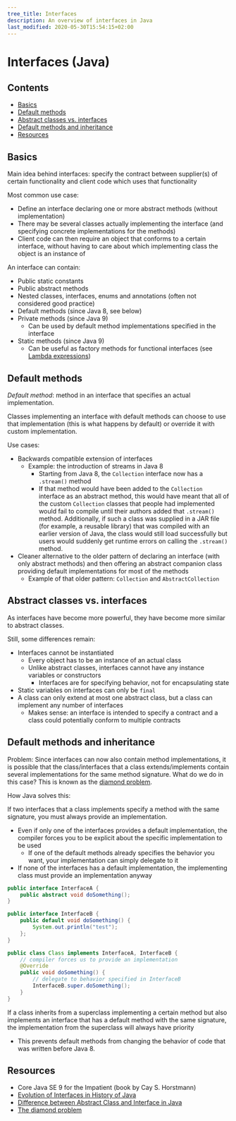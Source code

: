 ```yaml
---
tree_title: Interfaces
description: An overview of interfaces in Java
last_modified: 2020-05-30T15:54:15+02:00
---
```


# Interfaces (Java)

## Contents

-   [Basics](#basics)
-   [Default methods](#default-methods)
-   [Abstract classes vs. interfaces](#abstract-classes-vs-interfaces)
-   [Default methods and inheritance](#default-methods-and-inheritance)
-   [Resources](#resources)

## Basics

Main idea behind interfaces: specify the contract between supplier(s) of certain functionality and client code which uses that functionality

Most common use case: 

-   Define an interface declaring one or more abstract methods (without implementation)
-   There may be several classes actually implementing the interface (and specifying concrete implementations for the methods)
-   Client code can then require an object that conforms to a certain interface, without having to care about which implementing class the object is an instance of

An interface can contain:

-   Public static constants
-   Public abstract methods
-   Nested classes, interfaces, enums and annotations (often not considered good practice)
-   Default methods (since Java 8, see below)
-   Private methods (since Java 9)
    -   Can be used by default method implementations specified in the interface
-   Static methods (since Java 9)
    -   Can be useful as factory methods for functional interfaces (see [Lambda expressions](./Lambda-expressions.md))

## Default methods

_Default method_: method in an interface that specifies an actual implementation.

Classes implementing an interface with default methods can choose to use that implementation (this is what happens by default) or override it with custom implementation.

Use cases:

-   Backwards compatible extension of interfaces
    -   Example: the introduction of streams in Java 8
        -   Starting from Java 8, the `Collection` interface now has a `.stream()` method
        -   If that method would have been added to the `Collection` interface as an abstract method, this would have meant that all of the custom `Collection` classes that people had implemented would fail to compile until their authors added that `.stream()` method. Additionally, if such a class was supplied in a JAR file (for example, a reusable library) that was compiled with an earlier version of Java, the class would still load successfully but users would suddenly get runtime errors on calling the `.stream()` method.
-   Cleaner alternative to the older pattern of declaring an interface (with only abstract methods) and then offering an abstract companion class providing default implementations for most of the methods
    -   Example of that older pattern: `Collection` and `AbstractCollection`

## Abstract classes vs. interfaces

As interfaces have become more powerful, they have become more similar to abstract classes.

Still, some differences remain:

-   Interfaces cannot be instantiated
    -   Every object has to be an instance of an actual class
    -   Unlike abstract classes, interfaces cannot have any instance variables or constructors
        -   Interfaces are for specifying behavior, not for encapsulating state
-   Static variables on interfaces can only be `final`
-   A class can only extend at most one abstract class, but a class can implement any number of interfaces
    -   Makes sense: an interface is intended to specify a contract and a class could potentially conform to multiple contracts

## Default methods and inheritance

Problem: Since interfaces can now also contain method implementations, it is possible that the class/interfaces that a class extends/implements contain several implementations for the same method signature. What do we do in this case? This is known as the [diamond problem](https://en.wikipedia.org/wiki/Multiple_inheritance#The_diamond_problem).

How Java solves this:

If two interfaces that a class implements specify a method with the same signature, you must always provide an implementation.

-   Even if only one of the interfaces provides a default implementation, the compiler forces you to be explicit about the specific implementation to be used
    -   If one of the default methods already specifies the behavior you want, your implementation can simply delegate to it
-   If none of the interfaces has a default implementation, the implementing class must provide an implementation anyway

```java showLineNumbers
public interface InterfaceA {    
    public abstract void doSomething();
}

public interface InterfaceB {    
    public default void doSomething() {
        System.out.println("test");
    };
}

public class Class implements InterfaceA, InterfaceB {
    // compiler forces us to provide an implementation
    @Override
    public void doSomething() {
        // delegate to behavior specified in InterfaceB
        InterfaceB.super.doSomething();
    }
}
```

If a class inherits from a superclass implementing a certain method but also implements an interface that has a default method with the same signature,  the implementation from the superclass will always have priority

-   This prevents default methods from changing the behavior of code that was written before Java 8.

## Resources

-   Core Java SE 9 for the Impatient (book by Cay S. Horstmann)
-   [Evolution of Interfaces in History of Java](https://dzone.com/articles/evolution-of-interface-in-history-of-java)
-   [Difference between Abstract Class and Interface in Java](https://www.geeksforgeeks.org/difference-between-abstract-class-and-interface-in-java/)
-   [The diamond problem](https://en.wikipedia.org/wiki/Multiple_inheritance#The_diamond_problem)
